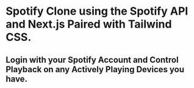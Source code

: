 # Spotify Clone using the Spotify API and Next.js Paired with Tailwind CSS.

## Login with your Spotify Account and Control Playback on any Actively Playing Devices you have.
